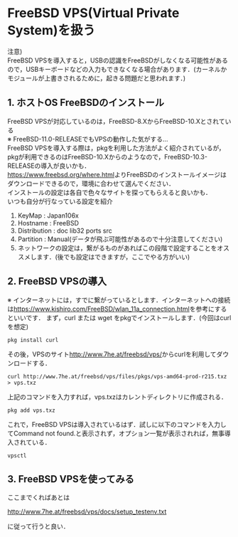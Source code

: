 # FreeBSD VPS(Virtual Private System)を扱う

注意)  
FreeBSD VPSを導入すると，USBの認識をFreeBSDがしなくなる可能性があるので，USBキーボードなどの入力もできなくなる場合があります．(カーネルかモジュールが上書きされるために，起きる問題だと思われます．)
## 1. ホストOS FreeBSDのインストール
FreeBSD VPSが対応しているのは，FreeBSD-8.XからFreeBSD-10.Xとされている  
※ FreeBSD-11.0-RELEASEでもVPSの動作した気がする…  
FreeBSD VPSを導入する際は，pkgを利用した方法がよく紹介されているが，pkgが利用できるのはFreeBSD-10.Xからのようなので，FreeBSD-10.3-RELEASEの導入が良いかも．  
<https://www.freebsd.org/where.html>よりFreeBSDのインストールイメージはダウンロードできるので，環境に合わせて選んでください．  
インストールの設定は各自で色々なサイトを探ってもらえると良いかも．  
いつも自分が行なっている設定を紹介  
1. KeyMap : Japan106x
1. Hostname : FreeBSD
1. Distribution : doc lib32 ports src
1. Partition : Manual(データが飛ぶ可能性があるので十分注意してください)  
1. ネットワークの設定は，繋がるものがあればこの段階で設定することをオススメします．(後でも設定はできますが，ここでやる方がいい)

## 2. FreeBSD VPSの導入
※ インターネットには，すでに繋がっているとします．インターネットへの接続は<https://www.kishiro.com/FreeBSD/wlan_11a_connection.html>を参考にするといいです．
まず，curl または wget をpkgでインストールします．(今回はcurlを想定)  


`pkg install curl`

その後，VPSのサイト<http://www.7he.at/freebsd/vps/>からcurlを利用してダウンロードする．

`curl http://www.7he.at/freebsd/vps/files/pkgs/vps-amd64-prod-r215.txz > vps.txz`

上記のコマンドを入力すれば，vps.txzはカレントディレクトリに作成される．

`pkg add vps.txz`

これで，FreeBSD VPSは導入されているはず．試しに以下のコマンドを入力してCommand not found.と表示されず，オプション一覧が表示されれば，無事導入されている．


`vpsctl`

## 3. FreeBSD VPSを使ってみる
ここまでくればあとは

<http://www.7he.at/freebsd/vps/docs/setup_testenv.txt>

に従って行うと良い．
